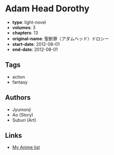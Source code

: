 # Adam Head Dorothy

-   **type**: light-novel
-   **volumes**: 3
-   **chapters**: 13
-   **original-name**: 聖断罪〈アダムヘッド〉ドロシー
-   **start-date**: 2012-08-01
-   **end-date**: 2012-08-01

## Tags

-   action
-   fantasy

## Authors

-   Jyumonji
-   Ao (Story)
-   Suburi (Art)

## Links

-   [My Anime list](https://myanimelist.net/manga/55941/Adam_Head_Dorothy)
